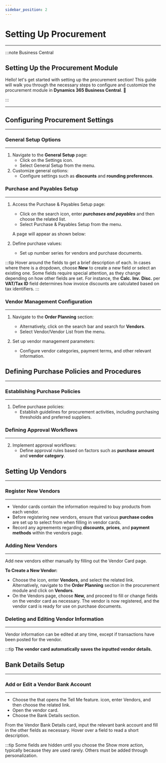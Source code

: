 ```yaml
---
sidebar_position: 2
---
```


# Setting Up Procurement
---

:::note Business Central
<div class="container">
    <div class="custom-note">
        <h2>Setting Up the Procurement Module</h2>
        <p>Hello! let's get started with setting up the procurement section! This guide will walk you through the necessary steps to configure and customize the procurement module in <strong>Dynamics 365 Business Central</strong>. 🚀</p>
    </div>
</div>
:::

---

## Configuring Procurement Settings
---

### General Setup Options
---

1. Navigate to the **General Setup** page:
   - Click on the Settings icon.
   - Select General Setup from the menu.
2. Customize general options:
   - Configure settings such as **discounts** and **rounding preferences**.

### Purchase and Payables Setup
---

1. Access the Purchase & Payables Setup page:
   - Click on the search icon, enter ***purchases and payables*** and then choose the related list.
   - Select Purchase & Payables Setup from the menu.

   A page will appear as shown below:
   

2. Define purchase values:
   - Set up number series for vendors and purchase documents.

:::tip
Hover around the fields to get a brief description of each.
In cases where there is a dropdown, choose **New** to create a new field or select an existing one. Some fields require special attention, as they change depending on how other fields are set. For instance, the **Calc.** **Inv.** **Disc.** per **VAT/Tax ID** field determines how invoice discounts are calculated based on tax identifiers.
:::

### Vendor Management Configuration
---

1. Navigate to the **Order Planning** section:
   - Alternatively, click on the search bar and search for **Vendors**.
   - Select Vendor/Vendor List from the menu.
   
2. Set up vendor management parameters:
   - Configure vendor categories, payment terms, and other relevant information.

## Defining Purchase Policies and Procedures
---

### Establishing Purchase Policies
---

1. Define purchase policies:
   - Establish guidelines for procurement activities, including purchasing thresholds and preferred suppliers.

### Defining Approval Workflows
---

2. Implement approval workflows:
   - Define approval rules based on factors such as **purchase amount** and **vendor category**.

## Setting Up Vendors
---

### Register New Vendors
---
- Vendor cards contain the information required to buy products from each vendor.
- Before registering new vendors, ensure that various **purchase codes** are set up to select from when filling in vendor cards. 
- Record any agreements regarding **discounts**, **prices**, and **payment methods** within the vendors page.

### Adding New Vendors
---

Add new vendors either manually by filling out the Vendor Card page.

**To Create a New Vendor:**

- Choose the icon, enter **Vendors,** and select the related link. Alternatively, navigate to the **Order Planning** section in the procurement module and click on **Vendors**.
- On the Vendors page, choose **New,** and proceed to fill or change fields on the vendor card as necessary. The vendor is now registered, and the vendor card is ready for use on purchase documents.

### Deleting and Editing Vendor Information
---

Vendor information can be edited at any time, except if transactions have been posted for the vendor.

:::tip
**The vendor card automatically saves the inputted vendor details.**

## Bank Details Setup
---
### Add or Edit a Vendor Bank Account
---
- Choose the that opens the Tell Me feature. icon, enter Vendors, and then choose the related link.
- Open the vendor card.
- Choose the Bank Details section.

From the Vendor Bank Details card, input the relevant bank account and fill in the other fields as necessary. Hover over a field to read a short description.

:::tip
Some fields are hidden until you choose the Show more action, typically because they are used rarely. Others must be added through personalization.
